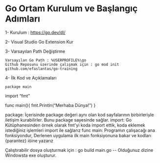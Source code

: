 # Go Ortam Kurulum ve Başlangıç Adımları


1- Kurulum : https://go.dev/dl/

2- Visual Studio Go Extension Kur
	

3- Varsayılan Path Değiştirme

    Varsayılan Go Path : %USERPROFILE%\go
    Github Reposunu üzerinde çalışmak için : go mod init github.com/efaslantas/go-training

4- İlk Kod ve Açıklamaları

    package main

import “fmt”

func main(){
    fmt.Println(“Merhaba Dünya!”)
}


package: İçerisinde package değeri aynı olan kod sayfalarının birbirleriyle iletişim kurabilirler. Bunu package sayesinde sağlar.
import: Go Kütüphanesinden örnek olarak fmt'yi koda import ettik, koda eklemek istediğiniz işlemleri import ile sağlarız
func main: Programın çalışacağı ana fonksiyondur, Derlenen uygulama ilk main fonksiyonuna bakar ve kodları {parantez} iöine yazarız

Çalıştırabilir dosya oluşturmak için : go build main.go -- Olduğunuz dizine Windowsta exe oluşturur.


